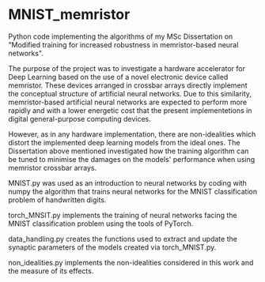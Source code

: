 # MNIST_memristor
Python code implementing the algorithms of my MSc Dissertation on "Modified training for increased robustness in memristor-based neural networks".

The purpose of the project was to investigate a hardware accelerator for Deep Learning based on the use of a novel electronic device called memristor. 
These devices arranged in crossbar arrays directly implement the conceptual structure of artificial neural networks. Due to this similarity,
memristor-based artificial neural networks are expected to perform more rapidly and with a lower energetic cost that the present implementetions
in digital general-purpose computing devices.

However, as in any hardware implementation, there are non-idealities which distort the implemented deep learning models from the ideal ones. The Dissertation above mentioned investigated how the training algorithm can be tuned to minimise the damages on the models' performance when using memristor crossbar arrays.

MNIST.py was used as an introduction to neural networks by coding with numpy the algorithm that trains neural networks for the MNIST classification problem of handwritten digits.

torch_MNSIT.py implements the training of neural networks facing the MNIST classification problem using the tools of PyTorch.

data_handling.py creates the functions used to extract and update the synaptic parameters of the models created via torch_MNIST.py.

non_idealities.py implements the non-idealities considered in this work and the measure of its effects. 
